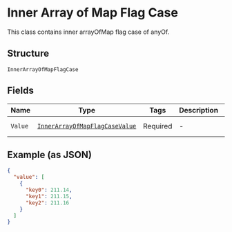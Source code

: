
# Inner Array of Map Flag Case

This class contains inner arrayOfMap flag case of anyOf.

## Structure

`InnerArrayOfMapFlagCase`

## Fields

| Name | Type | Tags | Description | Getter | Setter |
|  --- | --- | --- | --- | --- | --- |
| `Value` | [`InnerArrayOfMapFlagCaseValue`]($m/InnerArrayOfMapFlagCaseValue) | Required | - | InnerArrayOfMapFlagCaseValue getValue() | setValue(InnerArrayOfMapFlagCaseValue value) |

## Example (as JSON)

```json
{
  "value": [
    {
      "key0": 211.14,
      "key1": 211.15,
      "key2": 211.16
    }
  ]
}
```

